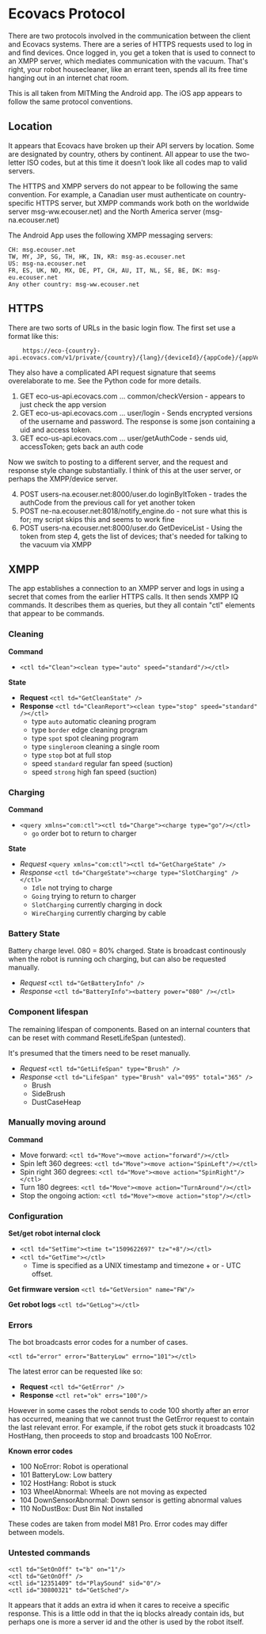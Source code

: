 # Ecovacs Protocol

There are two protocols involved in the communication between the client and Ecovacs systems. There are a series of HTTPS requests
used to log in and find devices. Once logged in, you get a token that is
used to connect to an XMPP server, which mediates communication with the
vacuum. That's right, your robot housecleaner, like an errant teen, spends
all its free time hanging out in an internet chat room.

This is all taken from MITMing the Android app. The iOS app appears to
follow the same protocol conventions.


## Location

It appears that Ecovacs have broken up their API servers by location. Some
are designated by country, others by continent. All appear to use the
two-letter ISO codes, but at this time it doesn't look like all codes
map to valid servers.

The HTTPS and XMPP servers do not appear to be following the same convention.
For example, a Canadian user must authenticate on  country-specific HTTPS
server, but XMPP commands work both on the worldwide server 
msg-ww.ecouser.net) and the North America server (msg-na.ecouser.net)

The Android App uses the following XMPP messaging servers:

```
CH: msg.ecouser.net
TW, MY, JP, SG, TH, HK, IN, KR: msg-as.ecouser.net
US: msg-na.ecouser.net
FR, ES, UK, NO, MX, DE, PT, CH, AU, IT, NL, SE, BE, DK: msg-eu.ecouser.net
Any other country: msg-ww.ecouser.net
```


## HTTPS

There are two sorts of URLs in the basic login flow. The first set use
a format like this:

```
    https://eco-{country}-api.ecovacs.com/v1/private/{country}/{lang}/{deviceId}/{appCode}/{appVersion}/{channel}/{deviceType}
```

They also have a complicated API request signature that seems overelaborate
to me. See the Python code for more details.

1. GET eco-us-api.ecovacs.com ... common/checkVersion - appears to just check
the app version
2. GET eco-us-api.ecovacs.com ... user/login - Sends encrypted versions of
the username and password. The response is some json containing a uid and
access token.
3. GET eco-us-api.ecovacs.com ... user/getAuthCode - sends uid, accessToken;
gets back an auth code

Now we switch to posting to a different server, and the request and response
style change substantially. I think of this at the user server, or perhaps
the XMPP/device server.


4. POST users-na.ecouser.net:8000/user.do loginByItToken - trades the
authCode from the previous call for yet another token
5. POST ne-na.ecouser.net:8018/notify_engine.do - not sure what this is
for; my script skips this and seems to work fine
6. POST users-na.ecouser.net:8000/user.do GetDeviceList - Using the token
from step 4, gets the list of devices; that's needed for talking to the
vacuum via XMPP


## XMPP 

The app establishes a connection to an XMPP server and logs in using
a secret that comes from the earlier HTTPS calls. It then sends XMPP IQ
commands. It describes them as queries, but they all contain "ctl"
elements that appear to be commands.



### Cleaning

**Command**
- `<ctl td="Clean"><clean type="auto" speed="standard"/></ctl>`

**State**
- **Request** `<ctl td="GetCleanState" />`
- **Response** `<ctl td="CleanReport"><clean type="stop" speed="standard" /></ctl>`
  - type `auto` automatic cleaning program
  - type `border` edge cleaning program
  - type `spot` spot cleaning program
  - type `singleroom` cleaning a single room 
  - type `stop` bot at full stop
  - speed `standard` regular fan speed (suction)
  - speed `strong` high fan speed (suction)


### Charging

**Command**
- `<query xmlns="com:ctl"><ctl td="Charge"><charge type="go"/></ctl>`
  - `go` order bot to return to charger

**State**
- *Request* `<query xmlns="com:ctl"><ctl td="GetChargeState" />`
- *Response* `<ctl td="ChargeState"><charge type="SlotCharging" /></ctl>`
  - `Idle` not trying to charge
  - `Going` trying to return to charger
  - `SlotCharging` currently charging in dock
  - `WireCharging` currently charging by cable



### Battery State

Battery charge level. 080 = 80% charged. State is broadcast
continously when the robot is running och charging, but can also
be requested manually.

- *Request* `<ctl td="GetBatteryInfo" />`
- *Response* `<ctl td="BatteryInfo"><battery power="080" /></ctl>` 


### Component lifespan

The remaining lifespan of components. Based on an internal counters
that can be reset with command ResetLifeSpan (untested).

It's presumed that the timers need to be reset manually.

- *Request* `<ctl td="GetLifeSpan" type="Brush" />`
- *Response* `<ctl td="LifeSpan" type="Brush" val="095" total="365" />`
  - Brush
  - SideBrush
  - DustCaseHeap


### Manually moving around

**Command**
- Move forward: `<ctl td="Move"><move action="forward"/></ctl>`
- Spin left 360 degrees: `<ctl td="Move"><move action="SpinLeft"/></ctl>`
- Spin right 360 degrees: `<ctl td="Move"><move action="SpinRight"/></ctl>`
- Turn 180 degrees: `<ctl td="Move"><move action="TurnAround"/></ctl>`
- Stop the ongoing action: `<ctl td="Move"><move action="stop"/></ctl>`


### Configuration

**Set/get robot internal clock**
- `<ctl td="SetTime"><time t="1509622697" tz="+8"/></ctl>`
- `<ctl td="GetTime"></ctl>`
  - Time is specified as a UNIX timestamp and timezone + or - UTC offset.

**Get firmware version**
`<ctl td="GetVersion" name="FW"/>` 

**Get robot logs**
`<ctl td="GetLog"></ctl>` 


### Errors

The bot broadcasts error codes for a number of cases.

`<ctl td="error" error="BatteryLow" errno="101"></ctl>`

The latest error can be requested like so:

- **Request** `<ctl td="GetError" />`
- **Response** `<ctl ret="ok" errs="100"/>`

However in some cases the robot sends to code 100 shortly
after an error has occurred, meaning that we cannot trust
the GetError request to contain the last relevant error.
For example, if the robot gets stuck it broadcasts 102
HostHang, then proceeds to stop and broadcasts 100 NoError.


**Known error codes**
- 100 NoError: Robot is operational
- 101 BatteryLow: Low battery
- 102 HostHang: Robot is stuck
- 103 WheelAbnormal: Wheels are not moving as expected
- 104 DownSensorAbnormal: Down sensor is getting abnormal values
- 110 NoDustBox: Dust Bin Not installed

These codes are taken from model M81 Pro. Error codes may differ
between models.


### Untested commands

```
<ctl td="SetOnOff" t="b" on="1"/>
<ctl td="GetOnOff" />
<ctl id="12351409" td="PlaySound" sid="0"/>
<ctl id="30800321" td="GetSched"/>
```

It appears that it adds an extra id when it cares to receive a specific response.
This is a little odd in that the iq blocks already contain ids, but perhaps one
is more a server id and the other is used by the robot itself.
